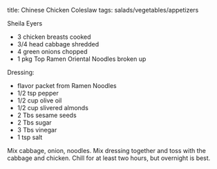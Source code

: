 title: Chinese Chicken Coleslaw
tags: salads/vegetables/appetizers

Sheila Eyers

* 3 chicken breasts cooked
* 3/4 head cabbage shredded
* 4 green onions chopped
* 1 pkg Top Ramen Oriental Noodles broken up

Dressing:

* flavor packet from Ramen Noodles
* 1/2 tsp pepper
* 1/2 cup olive oil
* 1/2 cup slivered almonds
* 2 Tbs sesame seeds
* 2 Tbs sugar
* 3 Tbs vinegar
* 1 tsp salt

Mix cabbage, onion, noodles.  Mix dressing together and toss with the  cabbage and chicken.  Chill for at least two hours, but overnight is best.
